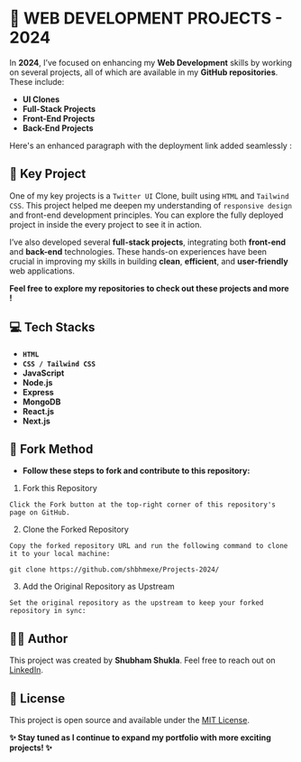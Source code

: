 # 🚀 **WEB DEVELOPMENT PROJECTS - 2024**

In **2024**, I’ve focused on enhancing my **Web Development** skills by working on several projects, all of which are available in my **GitHub repositories**. These include:

- **UI Clones**
- **Full-Stack Projects**
- **Front-End Projects**
- **Back-End Projects**


Here's an enhanced paragraph with the deployment link added seamlessly :

## 🔑 Key Project
One of my key projects is a `Twitter UI` Clone, built using `HTML` and `Tailwind CSS`. This project helped me deepen my understanding of `responsive design` and front-end development principles. You can explore the fully deployed project in inside the every project to see it in action.

I’ve also developed several **full-stack projects**, integrating both **front-end** and **back-end** technologies. These hands-on experiences have been crucial in improving my skills in building **clean**, **efficient**, and **user-friendly** web applications.

**Feel free to explore my repositories to check out these projects and more !**

## 💻 Tech Stacks
- **`HTML`**
- **`CSS / Tailwind CSS`**
- **JavaScript**
- **Node.js**
- **Express**
- **MongoDB**
- **React.js**
- **Next.js**
  
## 🔄 Fork Method
- **Follow these steps to fork and contribute to this repository:**
  
1. Fork this Repository

`Click the Fork button at the top-right corner of this repository's page on GitHub.`

2. Clone the Forked Repository
   
`Copy the forked repository URL and run the following command to clone it to your local machine:`

```
git clone https://github.com/shbhmexe/Projects-2024/ 
```
3. Add the Original Repository as Upstream
   
`Set the original repository as the upstream to keep your forked repository in sync:`
## 👨‍💻 Author
This project was created by **Shubham Shukla**. Feel free to reach out on [LinkedIn](https://www.linkedin.com/in/shubham-shukla-62095032a/).

## 📝 License
This project is open source and available under the [MIT License](LICENSE).

**✨ Stay tuned as I continue to expand my portfolio with more exciting projects! ✨**
